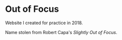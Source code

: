 # Out of Focus
Website I created for practice in 2018.

Name stolen from Robert Capa's *Slightly Out of Focus*.
